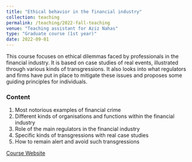 ```yaml
---
title: "Ethical behavior in the financial industry"
collection: teaching
permalink: /teaching/2022-fall-teaching
venue: "Teaching assistant for Aziz Nahas"
type: "Graduate course (1st year)"
date: 2022-09-01
---
```



This course focuses on ethical dilemmas faced by professionals in the financial industry. It is based on case studies of real events, illustrated through various kinds of transgressions. It also looks into what regulators and firms have put in place to mitigate these issues and proposes some guiding principles for individuals.

### Content
1. Most notorious examples of financial crime
2. Different kinds of organisations and functions within the financial industry
3. Role of the main regulators in the financial industry
4. Specific kinds of transgressions with real case studies
5. How to remain alert and avoid such transgressions


[Course Website](https://edu.epfl.ch/coursebook/fr/ethical-behavior-in-the-financial-industry-FIN-419)